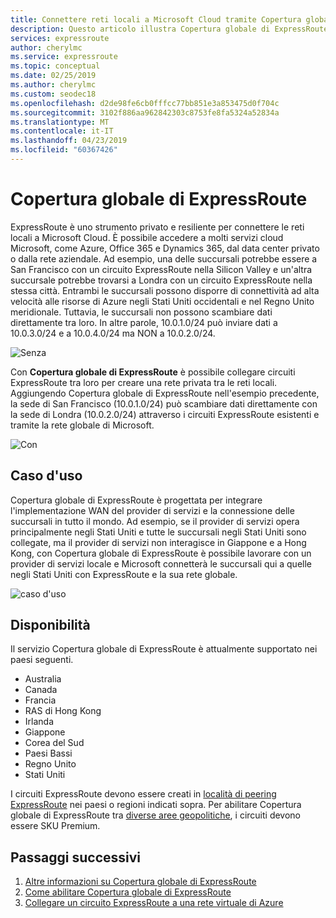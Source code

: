 ```yaml
---
title: Connettere reti locali a Microsoft Cloud tramite Copertura globale - Azure ExpressRoute | Microsoft Docs
description: Questo articolo illustra Copertura globale di ExpressRoute.
services: expressroute
author: cherylmc
ms.service: expressroute
ms.topic: conceptual
ms.date: 02/25/2019
ms.author: cherylmc
ms.custom: seodec18
ms.openlocfilehash: d2de98fe6cb0fffcc77bb851e3a853475d0f704c
ms.sourcegitcommit: 3102f886aa962842303c8753fe8fa5324a52834a
ms.translationtype: MT
ms.contentlocale: it-IT
ms.lasthandoff: 04/23/2019
ms.locfileid: "60367426"
---
```

# <a name="expressroute-global-reach"></a>Copertura globale di ExpressRoute
ExpressRoute è uno strumento privato e resiliente per connettere le reti locali a Microsoft Cloud. È possibile accedere a molti servizi cloud Microsoft, come Azure, Office 365 e Dynamics 365, dal data center privato o dalla rete aziendale. Ad esempio, una delle succursali potrebbe essere a San Francisco con un circuito ExpressRoute nella Silicon Valley e un'altra succursale potrebbe trovarsi a Londra con un circuito ExpressRoute nella stessa città. Entrambi le succursali possono disporre di connettività ad alta velocità alle risorse di Azure negli Stati Uniti occidentali e nel Regno Unito meridionale. Tuttavia, le succursali non possono scambiare dati direttamente tra loro. In altre parole, 10.0.1.0/24 può inviare dati a 10.0.3.0/24 e a 10.0.4.0/24 ma NON a 10.0.2.0/24.

![Senza][1]

Con **Copertura globale di ExpressRoute** è possibile collegare circuiti ExpressRoute tra loro per creare una rete privata tra le reti locali. Aggiungendo Copertura globale di ExpressRoute nell'esempio precedente, la sede di San Francisco (10.0.1.0/24) può scambiare dati direttamente con la sede di Londra (10.0.2.0/24) attraverso i circuiti ExpressRoute esistenti e tramite la rete globale di Microsoft. 

![Con][2]

## <a name="use-case"></a>Caso d'uso
Copertura globale di ExpressRoute è progettata per integrare l'implementazione WAN del provider di servizi e la connessione delle succursali in tutto il mondo. Ad esempio, se il provider di servizi opera principalmente negli Stati Uniti e tutte le succursali negli Stati Uniti sono collegate, ma il provider di servizi non interagisce in Giappone e a Hong Kong, con Copertura globale di ExpressRoute è possibile lavorare con un provider di servizi locale e Microsoft connetterà le succursali qui a quelle negli Stati Uniti con ExpressRoute e la sua rete globale.

![caso d'uso][3]

## <a name="availability"></a>Disponibilità 
Il servizio Copertura globale di ExpressRoute è attualmente supportato nei paesi seguenti.

* Australia
* Canada
* Francia
* RAS di Hong Kong
* Irlanda
* Giappone
* Corea del Sud
* Paesi Bassi
* Regno Unito
* Stati Uniti

I circuiti ExpressRoute devono essere creati in [località di peering ExpressRoute](expressroute-locations.md) nei paesi o regioni indicati sopra. Per abilitare Copertura globale di ExpressRoute tra [diverse aree geopolitiche](expressroute-locations.md), i circuiti devono essere SKU Premium.

## <a name="next-steps"></a>Passaggi successivi
1. [Altre informazioni su Copertura globale di ExpressRoute](expressroute-faqs.md)
2. [Come abilitare Copertura globale di ExpressRoute](expressroute-howto-set-global-reach.md)
3. [Collegare un circuito ExpressRoute a una rete virtuale di Azure](expressroute-howto-linkvnet-arm.md)


<!--Image References-->
[1]: ./media/expressroute-global-reach/1.png "Diagramma senza Copertura globale"
[2]: ./media/expressroute-global-reach/2.png "Diagramma con Copertura globale"
[3]: ./media/expressroute-global-reach/3.png "casi d'uso di copertura globale"
